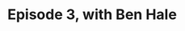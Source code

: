---
Date: '2022-05-05T18:00:00-07:00'
PublishDate: '2020-04-21T00:00:00-07:00'
Description: "With guest Ben Hale, Technical Lead for VMware Tanzu Developer Experience"
aliases:
- /tv/cloud-native-crew/3
draft: false
episode: '3'
explicit: 'no'
guests:
- Ben Hale
hosts:
- Cora Iberkleid
- DaShaun Carter
- Josh Long
lastmod: '2022-4-21'
minutes: 100
title: "Episode 3, with Ben Hale"
truncate: ''
twitch: vmwaretanzu
youtube: "T9KItuTJe-8"
type: tv-episode
---